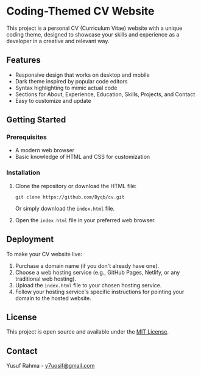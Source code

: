 # Coding-Themed CV Website

This project is a personal CV (Curriculum Vitae) website with a unique coding theme, designed to showcase your skills and experience as a developer in a creative and relevant way.

## Features

- Responsive design that works on desktop and mobile
- Dark theme inspired by popular code editors
- Syntax highlighting to mimic actual code
- Sections for About, Experience, Education, Skills, Projects, and Contact
- Easy to customize and update

## Getting Started

### Prerequisites

- A modern web browser
- Basic knowledge of HTML and CSS for customization

### Installation

1. Clone the repository or download the HTML file:
   ```
   git clone https://github.com/Byqb/cv.git
   ```
   Or simply download the `index.html` file.

2. Open the `index.html` file in your preferred web browser.


## Deployment

To make your CV website live:

1. Purchase a domain name (if you don't already have one).
2. Choose a web hosting service (e.g., GitHub Pages, Netlify, or any traditional web hosting).
3. Upload the `index.html` file to your chosen hosting service.
4. Follow your hosting service's specific instructions for pointing your domain to the hosted website.


## License

This project is open source and available under the [MIT License](LICENSE).

## Contact

Yusuf Rahma - y7uosif@gmail.com


